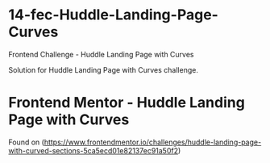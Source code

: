 # 14-fec-Huddle-Landing-Page-Curves

Frontend Challenge - Huddle Landing Page with Curves

Solution for Huddle Landing Page with Curves challenge.

# Frontend Mentor - Huddle Landing Page with Curves

Found on (https://www.frontendmentor.io/challenges/huddle-landing-page-with-curved-sections-5ca5ecd01e82137ec91a50f2)
